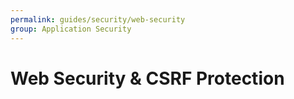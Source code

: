 ```yaml
---
permalink: guides/security/web-security
group: Application Security
---
```


# Web Security & CSRF Protection
